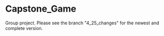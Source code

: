 # Capstone_Game
Group project. Please see the branch "4_25_changes" for the newest and complete version.
